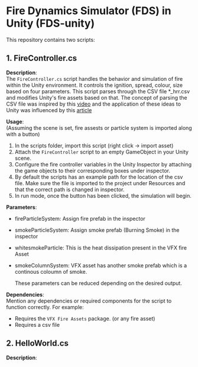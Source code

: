 # Fire Dynamics Simulator (FDS) in Unity (FDS-unity)

This repository contains two scripts:

## 1. FireController.cs

**Description**:   
The `FireController.cs` script handles the behavior and simulation of fire within the Unity environment. It controls the ignition, spread, colour, size based on four parameters. This script parses through the CSV file *_hrr.csv and modifies Unity's fire assets based on that. The concept of parsing the CSV file was inspired by this [video](https://www.youtube.com/watch?app=desktop&v=xwnL4meq-j8) and the application of these ideas to Unity was influenced by this [article]()

**Usage**:  
(Assuming the scene is set, fire assests or particle system is imported along with a button)
1. In the scripts folder, import this script (right click -> import asset)
2. Attach the `FireController` script to an empty GameObject in your Unity scene.
3. Configure the fire controller variables in the Unity Inspector by attaching the game objects to their corresponding boxes under inspector.
4. By default the scripts has an example path for the location of the csv file. Make sure the file is imported to the project under Resources and that the correct path is changed in inspector.
5. In run mode, once the button has been clicked, the simulation will begin. 

**Parameters**:  
- fireParticleSystem: Assign fire prefab in the inspector
- smokeParticleSystem: Assign smoke prefab (Burning Smoke) in the inspector
- whitesmokeParticle: This is the heat dissipation present in the VFX fire Asset 
- smokeColumnSystem: VFX asset has another smoke prefab which is a continous coloumn of smoke.

  These parameters can be reduced depending on the desired output. 

**Dependencies**:  
Mention any dependencies or required components for the script to function correctly. For example:  
- Requires the `VFX Fire Assets` package. (or any fire asset)
- Requires a csv file

## 2. HelloWorld.cs

**Description**: 




